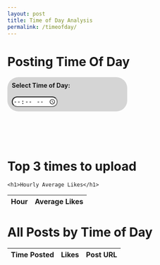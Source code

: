 ```yaml
---
layout: post
title: Time of Day Analysis
permalink: /timeofday/
---
```


<head>
  <title>Time of Day</title>
  <style>
    .container{
        background:#bbbbbb99;
        padding:10px;
        width:50%;
        align-items:center;
        border-radius: 25px;
    }
    input{
        border-radius: 25px;
    }
    
  </style>
</head>

<body>
    <h1>Posting Time Of Day</h1>
    <div class="container">
      <label for="timeInput"><strong>Select Time of Day:</strong></label><br><br>
      <input type="time" id="timeInput" name="timeInput">
    </div>
    <br><br>
    <br>
    <br>
    <h1>Top 3 times to upload</h1>

    <h1>Hourly Average Likes</h1>
  <table id="averagesTable">
    <thead>
      <tr>
        <th>Hour</th>
        <th>Average Likes</th>
      </tr>
    </thead>
    <tbody>
      <!-- Data will be inserted here -->
    </tbody>
  </table>

  <h1>All Posts by Time of Day</h1>
<table id="postsTable">
  <thead>
    <tr>
      <th>Time Posted</th>
      <th>Likes</th>
      <th>Post URL</th>
    </tr>
  </thead>
  <tbody>
    <!-- Data gets inserted here -->
  </tbody>
</table>

  <script type="module">
    document.getElementById('timeInput').addEventListener('change', function () {
    const selectedTime = this.value;
    console.log("Selected time:", selectedTime); // You can process it here
  });
  fetch('http://127.0.0.1:8887/api/optimaltime')
    .then(response => response.json())
    .then(data => {
      const tableBody = document.querySelector('#averagesTable tbody');
      const averages = data.hourly_averages;

      // Convert to array of [hour, avg] pairs
      const averageEntries = Object.entries(averages).map(([hour, avg]) => [parseInt(hour), avg]);

      // Get top 3 highest averages
      const top3 = [...averageEntries].sort((a, b) => b[1] - a[1]).slice(0, 3);

      // Rank labels and subtle tint colors
      const rankings = ["1st", "2nd", "3rd"];
      const colors = ["#fff9e6", "#f3f3f3", "#fef5eb"]; // gold, silver, bronze tints

      // Create and style the top 3 list
      const topList = document.createElement('ul');
      topList.style.listStyle = 'none';
      topList.style.paddingLeft = '0';

      top3.forEach(([hour, avg], index) => {
        const listItem = document.createElement('li');
        listItem.textContent = `${rankings[index]}: ${formatHour(hour)} — Avg Likes: ${avg.toFixed(2)}`;
        listItem.style.backgroundColor = colors[index];
        listItem.style.padding = '8px';
        listItem.style.marginBottom = '5px';
        listItem.style.borderRadius = '12px';
        listItem.style.color = '#333';
        listItem.style.fontWeight = '500';
        topList.appendChild(listItem);
      });

      // Inject after the "Top 3 times to upload" heading
      document.querySelector('h1:nth-of-type(2)').after(topList);

      // Sort hours ascending and render the table
      const sortedHours = averageEntries.sort((a, b) => a[0] - b[0]);

      sortedHours.forEach(([hour, avg]) => {
        const row = document.createElement('tr');
        row.innerHTML = `
          <td>${formatHour(hour)}</td>
          <td>${avg.toFixed(2)}</td>
        `;
        tableBody.appendChild(row);
      });

      // Helper: 24h to 12h with AM/PM
      function formatHour(hour) {
        const h = parseInt(hour);
        const period = h >= 12 ? 'PM' : 'AM';
        const formattedHour = h % 12 === 0 ? 12 : h % 12;
        return `${formattedHour} ${period}`;
      }
    })
    .catch(error => {
      console.error('Error fetching data:', error);
      alert('Failed to load average data from the server.');
    });

    fetch('http://127.0.0.1:8887/api/timeofdayposts')
  .then(response => response.json())
  .then(data => {
    const postTable = document.querySelector('#postsTable tbody');
    const posts = data.posts;

    // Sort posts by time_of_day
    posts.sort((a, b) => a.time_of_day - b.time_of_day);

    posts.forEach(post => {
      const row = document.createElement('tr');
      row.innerHTML = `
        <td>${formatHour(post.time_of_day)}</td>
        <td>${post.likes_views}</td>
        <td><a href="${post.url}" target="_blank">${post.url}</a></td>
      `;
      postTable.appendChild(row);
    });
  })
  .catch(error => {
    console.error('Error loading posts table:', error);
  });

// Reuse the same formatHour helper function
function formatHour(hour) {
  const h = parseInt(hour);
  const period = h >= 12 ? 'PM' : 'AM';
  const formattedHour = h % 12 === 0 ? 12 : h % 12;
  return `${formattedHour} ${period}`;
}

</script>


</body>
